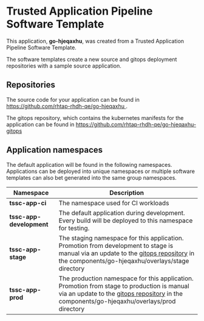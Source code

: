 # Trusted Application Pipeline Software Template

This application, **go-hjeqaxhu**, was created from a Trusted Application Pipeline Software Template.

The software templates create a new source and gitops deployment repositories with a sample source application. 

## Repositories

The source code for your application can be found in [https://github.com/rhtap-rhdh-qe/go-hjeqaxhu ](https://github.com/rhtap-rhdh-qe/go-hjeqaxhu ).
 
The gitops repository, which contains the kubernetes manifests for the application can be found in 
[https://github.com/rhtap-rhdh-qe/go-hjeqaxhu-gitops ](https://github.com/rhtap-rhdh-qe/go-hjeqaxhu-gitops ) 

## Application namespaces 

The default application will be found in the following namespaces. Applications can be deployed into unique namespaces or multiple software templates can also bet generated into the same group namespaces.  

|  Namespace   |  Description   |  
| -------- | -------- |
| **tssc-app-ci** | The namespace used for CI workloads |
| **tssc-app-development** | The default application during development. Every build will be deployed to this namespace for testing. |
| **tssc-app-stage** | The staging namespace for this application. Promotion from development to stage is manual via an update to the [gitops repository](https://github.com/rhtap-rhdh-qe/go-hjeqaxhu-gitops ) in the components/go-hjeqaxhu/overlays/stage directory |
| **tssc-app-prod** | The production namespace for this application. Promotion from stage to production is manual via an update to the [gitops repository](https://github.com/rhtap-rhdh-qe/go-hjeqaxhu-gitops ) in the components/go-hjeqaxhu/overlays/prod directory |
